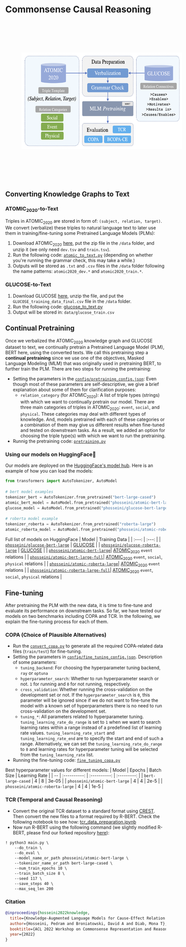 # Commonsense Causal Reasoning

<p align="center">
  <img src='overview.png' width='600' height='300' style="vertical-align:middle;margin:100px 50px">
</p>

## Converting Knowledge Graphs to Text
### ATOMIC<sub>2020</sub>-to-Text
Triples in ATOMIC<sub>2020</sub> are stored in form of: `(subject, relation, target)`. We convert (verbalize) these triples to natural language text to later use them in training/fine-tuning some Pretrained Language Models (PLMs):
1. Download ATOMIC<sub>2020</sub> [here](https://allenai.org/data/atomic-2020), put the zip file in the `/data` folder, and unzip it (we only need `dev.tsv` and `train.tsv`).
2. Run the following code: [`atomic_to_text.py`](https://github.com/phosseini/causal-reasoning/blob/main/atomic_to_text.py) (depending on whether you're running the grammar check, this may take a while.)
3. Outputs will be stored as `.txt` and `.csv` files in the `/data` folder following the name patterns: `atomic2020_dev.*` and `atomic2020_train.*`.

### GLUCOSE-to-Text
1. Download GLUCOSE [here](https://tinyurl.com/yyeo92pt), unzip the file, and put the `GLUCOSE_training_data_final.csv` file in the `/data` folder.
2. Run the following code: [glucose_to_text.py](https://github.com/phosseini/causal-reasoning/blob/main/glucose_to_text.py)
3. Output will be stored in: `data/glucose_train.csv`

## Continual Pretraining
Once we verbalized the ATOMIC<sub>2020</sub> knowledge graph and GLUCOSE dataset to text, we continually pretrain a Pretrained Language Model (PLM), BERT here, using the converted texts. We call this pretraining step a **continual pretraining** since we use one of the objectives, Masked Language Modeling (MLM) that was originally used in pretraining BERT, to further train the PLM. There are two steps for running the pretraining:
* Setting the parameters in the [`config/pretraining_config.json`](https://github.com/phosseini/causal-reasoning/blob/main/config/pretraining_config.json): Even though most of these parameters are self-descriptive, we give a brief explanation about some of them for clarification purposes:
  * `relation_category` (for ATOMIC<sub>2020</sub>): A list of triple types (strings) with which we want to continually pretrain our model. There are three main categories of triples in ATOMIC<sub>2020</sub>: `event`, `social`, and `physical`. These categories may deal with different types of knowledge. And, models pretrained with each of these categories or a combination of them may give us different results when fine-tuned and tested on downstream tasks. As a result, we added an option for choosing the triple type(s) with which we want to run the pretraining.
* Runnig the pretraining code: [`pretraining.py`](https://github.com/phosseini/causal-reasoning/blob/main/pretraining.py)

### Using our models on HuggingFace🤗
Our models are deployed on the [HuggingFace's model hub](https://huggingface.co/models). Here is an example of how you can load the models:

```python
from transformers import AutoTokenizer, AutoModel

# bert model examples
tokenizer_bert = AutoTokenizer.from_pretrained("bert-large-cased")
atomic_bert_model = AutoModel.from_pretrained("phosseini/atomic-bert-large")
glucose_model = AutoModel.from_pretrained("phosseini/glucose-bert-large")

# roberta model example
tokenizer_roberta = AutoTokenizer.from_pretrained("roberta-large")
atomic_roberta_model = AutoModel.from_pretrained("phosseini/atomic-roberta-large")
```
Full list of models on HuggingFace
| Model | Training Data |
| :---: | :---: |
| [`phosseini/glucose-bert-large`](https://huggingface.co/phosseini/glucose-bert-large) | [GLUCOSE](https://github.com/ElementalCognition/glucose) |
| [`phosseini/glucose-roberta-large`](https://huggingface.co/phosseini/glucose-roberta-large) | [GLUCOSE](https://github.com/ElementalCognition/glucose) |
| [`phosseini/atomic-bert-large`](https://huggingface.co/phosseini/atomic-bert-large)| [ATOMIC<sub>2020</sub>](https://allenai.org/data/atomic-2020) `event` relations |
| [`phosseini/atomic-bert-large-full`](https://huggingface.co/phosseini/atomic-bert-large-full)| [ATOMIC<sub>2020</sub>](https://allenai.org/data/atomic-2020) `event`, `social`, `physical` relations |
| [`phosseini/atomic-roberta-large`](https://huggingface.co/phosseini/atomic-roberta-large)| [ATOMIC<sub>2020</sub>](https://allenai.org/data/atomic-2020) `event` relations |
| [`phosseini/atomic-roberta-large-full`](https://huggingface.co/phosseini/atomic-roberta-large-full)| [ATOMIC<sub>2020</sub>](https://allenai.org/data/atomic-2020) `event`, `social`, `physical` relations |

## Fine-tuning
After pretraining the PLM with the new data, it is time to fine-tune and evaluate its performance on downstream tasks. So far, we have tested our models on two benchmarks including COPA and TCR. In the following, we explain the fine-tuning process for each of them.
### COPA (Choice of Plausible Alternatives)
* Run the [`convert_copa.py`](https://github.com/phosseini/causal-reasoning/blob/main/convert_copa.py) to generate all the required COPA-related data files (`train/test`) for fine-tuning.
* Setting the parameters in [`config/fine_tuning_config.json`](https://github.com/phosseini/causal-reasoning/blob/main/config/fine_tuning_config.json). Description of some parameters:
  * `tuning_backend`: For choosing the hyperparameter tuning backend, `ray` or `optuna`
  * `hyperparameter_search`: Whether to run hyperparameter search or not. `1` for running and `0` for not running, respectively.
  * `cross_validation`: Whether running the cross-validation on the development set or not. If the `hyperparameter_search` is `0`, this parameter will be ignored since if we do not want to fine-tune the model with a known set of hyperparameters there is no need to run cross-validation on the development set.
  * `tuning_*`: All parameters related to hyperparameter tuning. `tuning_learning_rate_do_range` is set to `1` when we want to search learning rates within a range instead of a predefined list of learning rate values. `tuning_learning_rate_start` and `tuning_learning_rate_end` are to specify the start and end of such a range. Alternatively, we can set the `tuning_learning_rate_do_range` to `0` and learning rates for hyperparameter tuning will be selected from the `tuning_learning_rate` list.
 * Running the fine-tuning code: [`fine_tuning_copa.py`](https://github.com/phosseini/causal-reasoning/blob/main/fine_tuning_copa.py)

Best hyperparameter values for different models:
| Model | Epochs  | Batch Size | Learning Rate |
| -- | :----------: | :----------: | :---------: |
| `bert-large-cased` | 4 | 8 | 3e-05 |
| `phosseini/atomic-bert-large` | 4 | 4 | 2e-5 |
| `phosseini/atomic-roberta-large` | 4 | 4 | 1e-5 |
### TCR (Temporal and Causal Reasoning)
* Convert the original TCR dataset to a standard format using [CREST](https://github.com/phosseini/crest). Then convert the new files to a format required by R-BERT. Check the following notebook to see how: [tcr_data_preparation.ipynb](https://github.com/phosseini/R-BERT/blob/master/notebooks/tcr_data_preparation.ipynb)
* Now run R-BERT using the following command (we slightly modified R-BERT, please find our forked repository [here](https://github.com/phosseini/R-BERT)):
```
! python3 main.py \
    --do_train \
    --do_eval \
    --model_name_or_path phosseini/atomic-bert-large \
    --tokenizer_name_or_path bert-large-cased \
    --num_train_epochs 10 \
    --train_batch_size 8 \
    --seed 117 \
    --save_steps 40 \
    --max_seq_len 200
```

### Citation
```bibtex
@inproceedings{hosseini2022knowledge,
  title={Knowledge-Augmented Language Models for Cause-Effect Relation Classification},
  author={Hosseini, Pedram and Broniatowski, David A and Diab, Mona T},
  booktitle={ACL 2022 Workshop on Commonsense Representation and Reasoning},
  year={2022}
}
```
